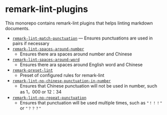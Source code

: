 # remark-lint-plugins

This monorepo contains remark-lint plugins that helps linting markdown documents.

+ [`remark-lint-match-punctuation`](https://github.com/laysent/remark-lint-plugins/tree/master/packages/remark-lint-match-punctuation)
  — Ensures punctuations are used in pairs if necessary
+ [`remark-lint-spaces-around-number`](https://github.com/laysent/remark-lint-plugins/tree/master/packages/remark-lint-spaces-around-number)
  - Ensures there ara spaces around number and Chinese
+ [`remark-lint-spaces-around-word`](https://github.com/laysent/remark-lint-plugins/tree/master/packages/remark-lint-spaces-around-word)
  - Ensures there ara spaces around English word and Chinese
+ [`remark-preset-lint`](https://github.com/laysent/remark-lint-plugins/tree/master/packages/remark-preset-lint)
  - Preset of configured rules for remark-lint
+ [`remark-lint-no-chinese-punctuation-in-number`](https://github.com/laysent/remark-lint-plugins/tree/master/packages/remark-lint-no-chinese-punctuation-in-number)
  - Ensures that Chinese punctuation will not be used in number, such as 1，000 or 12：34
+ [`remark-lint-no-repeat-punctuation`](https://github.com/laysent/remark-lint-plugins/tree/master/packages/remark-lint-no-repeat-punctuation)
  - Ensures that punctuation will be used multiple times, such as `"！！！"` or `"？？？"`
